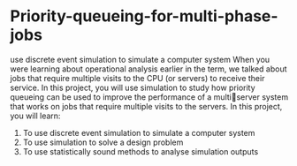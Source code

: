# Priority-queueing-for-multi-phase-jobs
 use discrete event simulation to simulate a computer system
When you were learning about operational analysis earlier in the term, we talked about jobs that
require multiple visits to the CPU (or servers) to receive their service. In this project, you will
use simulation to study how priority queueing can be used to improve the performance of a multiserver system that works on jobs that require multiple visits to the servers.
In this project, you will learn:
1. To use discrete event simulation to simulate a computer system
2. To use simulation to solve a design problem
3. To use statistically sound methods to analyse simulation outputs
